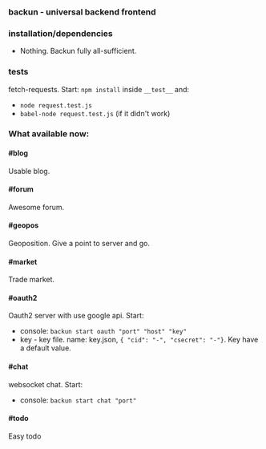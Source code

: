 ### backun - universal backend frontend

### installation/dependencies
  * Nothing. Backun fully all-sufficient.

### tests
  fetch-requests. Start: `npm install` inside `__test__` and:
  * `node request.test.js`
  * `babel-node request.test.js` (if it didn't work)

### What available now:

#### #blog
  Usable blog.
  
#### #forum
  Awesome forum.
  
#### #geopos
  Geoposition. Give a point to server and go.
  
#### #market
  Trade market.

#### #oauth2
  Oauth2 server with use google api. Start:
  * console: `backun start oauth "port" "host" "key"`
  * key - key file. name: key.json, `{ "cid": "-", "csecret": "-"}`. Key have a default value.
  
#### #chat
  websocket chat. Start:
  * console: `backun start chat "port"`
  
#### #todo
  Easy todo
